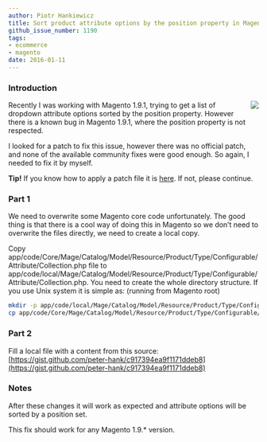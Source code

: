 ```yaml
---
author: Piotr Hankiewicz
title: Sort product attribute options by the position property in Magento
github_issue_number: 1190
tags:
- ecommerce
- magento
date: 2016-01-11
---
```


### Introduction

<div class="separator" style="clear: both; text-align: center;"><a href="/blog/2016/01/sort-product-attribute-options-by/image-0.jpeg" imageanchor="1" style="clear: right; float: right; margin-bottom: 1em; margin-left: 1em;"><img border="0" src="/blog/2016/01/sort-product-attribute-options-by/image-0.jpeg"/></a></div>

Recently I was working with Magento 1.9.1, trying to get a list of dropdown attribute options sorted by the position property. However there is a known bug in Magento 1.9.1, where the position property is not respected.

I looked for a patch to fix this issue, however there was no official patch, and none of the available community fixes were good enough. So again, I needed to fix it by myself.

**Tip!** If you know how to apply a patch file it is [here](https://gist.githubusercontent.com/peter-hank/4d33c4cad7efd8441c99/raw/377a8894f3766f045f523768fb4c237cdc6ed2ab/magento-1.9-patch-sorted-attribue-options). If not, please continue.

### Part 1

We need to overwrite some Magento core code unfortunately. The good thing is that there is a cool way of doing this in Magento so we don’t need to overwrite the files directly, we need to create a local copy.

Copy app/code/Core/Mage/Catalog/Model/Resource/Product/Type/Configurable/Attribute/Collection.php file to app/code/local/Mage/Catalog/Model/Resource/Product/Type/Configurable/Attribute/Collection.php. You need to create the whole directory structure. If you use Unix system it is simple as: (running from Magento root)

```bash
mkdir -p app/code/local/Mage/Catalog/Model/Resource/Product/Type/Configurable/Attribute/
cp app/code/Core/Mage/Catalog/Model/Resource/Product/Type/Configurable/Attribute/Collection.php app/code/local/Mage/Catalog/Model/Resource/Product/Type/Configurable/Attribute/Collection.php
```

### Part 2

Fill a local file with a content from this source: [https://gist.github.com/peter-hank/c917394ea9f1171ddeb8](https://gist.github.com/peter-hank/c917394ea9f1171ddeb8)

### Notes

After these changes it will work as expected and attribute options will be sorted by a position set.

This fix should work for any Magento 1.9.* version.
